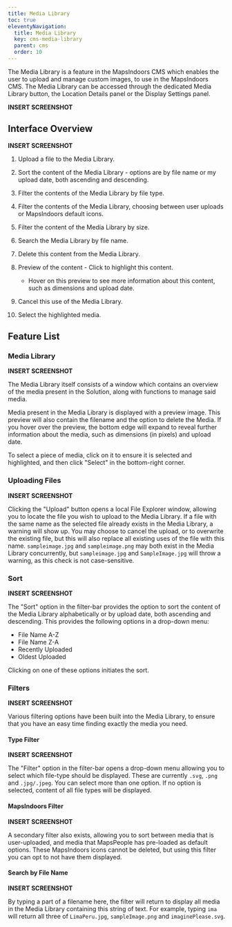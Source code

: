 ```yaml
---
title: Media Library
toc: true
eleventyNavigation:
  title: Media Library
  key: cms-media-library
  parent: cms
  order: 10
---
```


The Media Library is a feature in the MapsIndoors CMS which enables the user to upload and manage custom images, to use in the MapsIndoors CMS. The Media Library can be accessed through the dedicated Media Library button, the Location Details panel or the Display Settings panel.

**INSERT SCREENSHOT**

## Interface Overview

**INSERT SCREENSHOT**

1. Upload a file to the Media Library.
1. Sort the content of the Media Library - options are by file name or my upload date, both ascending and descending.
1. Filter the contents of the Media Library by file type.
1. Filter the contents of the Media Library, choosing between user uploads or MapsIndoors default icons.
1. Filter the content of the Media Library by size.
1. Search the Media Library by file name.
1. Delete this content from the Media Library.
1. Preview of the content - Click to highlight this content.
    * Hover on this preview to see more information about this content, such as dimensions and upload date.

1. Cancel this use of the Media Library.
1. Select the highlighted media.

## Feature List

### Media Library

**INSERT SCREENSHOT**

The Media Library itself consists of a window which contains an overview of the media present in the Solution, along with functions to manage said media.

Media present in the Media Library is displayed with a preview image. This preview will also contain the filename and the option to delete the Media. If you hover over the preview, the bottom edge will expand to reveal further information about the media, such as dimensions (in pixels) and upload date.

To select a piece of media, click on it to ensure it is selected and highlighted, and then click "Select" in the bottom-right corner.

### Uploading Files

**INSERT SCREENSHOT**

Clicking the "Upload" button opens a local File Explorer window, allowing you to locate the file you wish to upload to the Media Library. If a file with the same name as the selected file already exists in the Media Library, a warning will show up. You may choose to cancel the upload, or to overwrite the existing file, but this will also replace all existing uses of the file with this name. `sampleimage.jpg` and `sampleimage.png` may both exist in the Media Library concurrently, but `sampleimage.jpg` and `SampleImage.jpg` will throw a warning, as this check is not case-sensitive.

### Sort

**INSERT SCREENSHOT**

The "Sort" option in the filter-bar provides the option to sort the content of the Media Library alphabetically or by upload date, both ascending and descending. This provides the following options in a drop-down menu:

* File Name A-Z
* File Name Z-A
* Recently Uploaded
* Oldest Uploaded

Clicking on one of these options initiates the sort.

### Filters

**INSERT SCREENSHOT**

Various filtering options have been built into the Media Library, to ensure that you have an easy time finding exactly the media you need.

#### Type Filter

**INSERT SCREENSHOT**

The "Filter" option in the filter-bar opens a drop-down menu allowing you to select which file-type should be displayed. These are currently `.svg`, `.png` and `.jpg/.jpeg`. You can select more than one option. If no option is selected, content of all file types will be displayed.

#### MapsIndoors Filter

**INSERT SCREENSHOT**

A secondary filter also exists, allowing you to sort between media that is user-uploaded, and media that MapsPeople has pre-loaded as default options. These MapsIndoors icons cannot be deleted, but using this filter you can opt to not have them displayed.

#### Search by File Name

**INSERT SCREENSHOT**

By typing a part of a filename here, the filter will return to display all media in the Media Library containing this string of text. For example, typing `ima` will return all three of `LimaPeru.jpg`, `sampleImage.png` and `imaginePlease.svg`.
